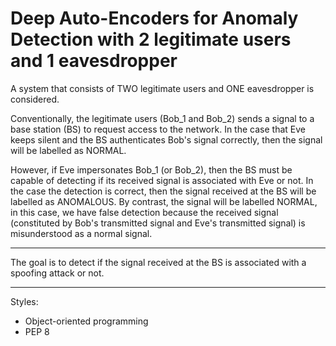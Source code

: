 # Deep Auto-Encoders for Anomaly Detection with 2 legitimate users and 1 eavesdropper

A system that consists of TWO legitimate users and ONE eavesdropper is considered.

Conventionally, the legitimate users (Bob_1 and Bob_2) sends a signal to a base station (BS) to request access to the network. In the case that Eve keeps silent and the BS authenticates Bob's signal correctly, then the signal will be labelled as NORMAL.

However, if Eve impersonates Bob_1 (or Bob_2), then the BS must be capable of detecting if its received signal is associated with Eve or not. In the case the detection is correct, then the signal received at the BS will be labelled as ANOMALOUS. By contrast, the signal will be labelled NORMAL, in this case, we have false detection because the received signal (constituted by Bob's transmitted signal and Eve's transmitted signal) is misunderstood as a normal signal.

---
The goal is to detect if the signal received at the BS is associated with a spoofing attack or not.

---
Styles:
- Object-oriented programming
- PEP 8

